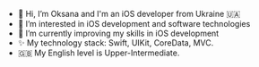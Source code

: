 - 👋 Hi, I’m Oksana and I'm an iOS developer from Ukraine 🇺🇦
- 👀 I’m interested in iOS development and software technologies
- 🌱 I’m currently improving my skills in iOS development
- ✨ My technology stack: Swift, UIKit, CoreData, MVC.
- 🇬🇧 My English level is Upper-Intermediate. 

<!---
oksana-poliakova/oksana-poliakova is a ✨ special ✨ repository because its `README.md` (this file) appears on your GitHub profile.
You can click the Preview link to take a look at your changes.
--->

